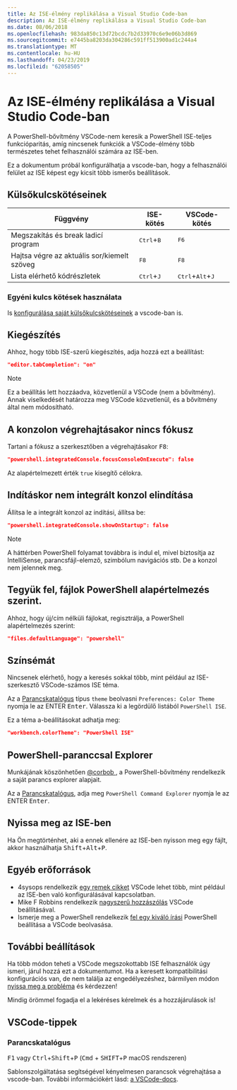 ```yaml
---
title: Az ISE-élmény replikálása a Visual Studio Code-ban
description: Az ISE-élmény replikálása a Visual Studio Code-ban
ms.date: 08/06/2018
ms.openlocfilehash: 983da850c13d72bcdc7b2d33970c6e9e06b3d869
ms.sourcegitcommit: e7445ba8203da304286c591ff513900ad1c244a4
ms.translationtype: MT
ms.contentlocale: hu-HU
ms.lasthandoff: 04/23/2019
ms.locfileid: "62058505"
---
```

# <a name="how-to-replicate-the-ise-experience-in-visual-studio-code"></a>Az ISE-élmény replikálása a Visual Studio Code-ban

A PowerShell-bővítmény VSCode-nem keresik a PowerShell ISE-teljes funkcióparitás, amíg nincsenek funkciók a VSCode-élmény több természetes tehet felhasználói számára az ISE-ben.

Ez a dokumentum próbál konfigurálhatja a vscode-ban, hogy a felhasználói felület az ISE képest egy kicsit több ismerős beállítások.

## <a name="key-bindings"></a>Külsőkulcskötéseinek

| Függvény                              | ISE-kötés                  | VSCode-kötés                              |
| ----------------                      | -----------                  | --------------                              |
| Megszakítás és break ladicí program          | <kbd>Ctrl</kbd>+<kbd>B</kbd> | <kbd>F6</kbd>                               |
| Hajtsa végre az aktuális sor/kiemelt szöveg | <kbd>F8</kbd>                | <kbd>F8</kbd>                               |
| Lista elérhető kódrészletek               | <kbd>Ctrl</kbd>+<kbd>J</kbd> | <kbd>Ctrl</kbd>+<kbd>Alt</kbd>+<kbd>J</kbd> |

### <a name="custom-key-bindings"></a>Egyéni kulcs kötések használata

Is [konfigurálása saját külsőkulcskötéseinek](https://code.visualstudio.com/docs/getstarted/keybindings#_custom-keybindings-for-refactorings) a vscode-ban is.

## <a name="tab-completion"></a>Kiegészítés

Ahhoz, hogy több ISE-szerű kiegészítés, adja hozzá ezt a beállítást:

```json
"editor.tabCompletion": "on"
```

> [!NOTE]
> Ez a beállítás lett hozzáadva, közvetlenül a VSCode (nem a bővítmény). Annak viselkedését határozza meg VSCode közvetlenül, és a bővítmény által nem módosítható.

## <a name="no-focus-on-console-when-executing"></a>A konzolon végrehajtásakor nincs fókusz

Tartani a fókusz a szerkesztőben a végrehajtásakor <kbd>F8</kbd>:

```json
"powershell.integratedConsole.focusConsoleOnExecute": false
```

Az alapértelmezett érték `true` kisegítő célokra.

## <a name="dont-start-integrated-console-on-startup"></a>Indításkor nem integrált konzol elindítása

Állítsa le a integrált konzol az indítási, állítsa be:

```json
"powershell.integratedConsole.showOnStartup": false
```

> [!NOTE]
> A háttérben PowerShell folyamat továbbra is indul el, mivel biztosítja az IntelliSense, parancsfájl-elemző, szimbólum navigációs stb. De a konzol nem jelennek meg.

## <a name="assume-files-are-powershell-by-default"></a>Tegyük fel, fájlok PowerShell alapértelmezés szerint.

Ahhoz, hogy új/cím nélküli fájlokat, regisztrálja, a PowerShell alapértelmezés szerint:

```json
"files.defaultLanguage": "powershell"
```

## <a name="color-scheme"></a>Színsémát

Nincsenek elérhető, hogy a keresés sokkal több, mint például az ISE-szerkesztő VSCode-számos ISE téma.

Az a [Parancskatalógus] típus `theme` beolvasni `Preferences: Color Theme` nyomja le az ENTER <kbd>Enter</kbd>.
Válassza ki a legördülő listából `PowerShell ISE`.

Ez a téma a-beállításokat adhatja meg:

```json
"workbench.colorTheme": "PowerShell ISE"
```

## <a name="powershell-command-explorer"></a>PowerShell-paranccsal Explorer

Munkájának köszönhetően [ @corbob ](https://github.com/corbob), a PowerShell-bővítmény rendelkezik a saját parancs explorer alapjait.

Az a [Parancskatalógus], adja meg `PowerShell Command Explorer` nyomja le az ENTER <kbd>Enter</kbd>.

## <a name="open-in-the-ise"></a>Nyissa meg az ISE-ben

Ha Ön megtörténhet, aki a ennek ellenére az ISE-ben nyisson meg egy fájlt, akkor használhatja <kbd>Shift</kbd>+<kbd>Alt</kbd>+<kbd>P</kbd>.

## <a name="other-resources"></a>Egyéb erőforrások

- 4sysops rendelkezik [egy remek cikket](https://4sysops.com/archives/make-visual-studio-code-look-and-behave-like-powershell-ise/) VSCode lehet több, mint például az ISE-ben való konfigurálásával kapcsolatban.
- Mike F Robbins rendelkezik [nagyszerű hozzászólás](https://mikefrobbins.com/2017/08/24/how-to-install-visual-studio-code-and-configure-it-as-a-replacement-for-the-powershell-ise/) VSCode beállításával.
- Ismerje meg a PowerShell rendelkezik [fel egy kiváló írási](https://www.learnpwsh.com/setup-vs-code-for-powershell/) PowerShell beállítása a VSCode beolvasása.

## <a name="more-settings"></a>További beállítások

Ha több módon teheti a VSCode megszokottabb ISE felhasználók úgy ismeri, járul hozzá ezt a dokumentumot. Ha a keresett kompatibilitási konfigurációs van, de nem találja az engedélyezéshez, bármilyen módon [nyissa meg a probléma](https://github.com/PowerShell/vscode-powershell/issues/new/choose) és kérdezzen!

Mindig örömmel fogadja el a lekéréses kérelmek és a hozzájárulások is!

## <a name="vscode-tips"></a>VSCode-tippek

### <a name="command-palette"></a>Parancskatalógus

<kbd>F1</kbd> vagy <kbd>Ctrl</kbd>+<kbd>Shift</kbd>+<kbd>P</kbd> (<kbd>Cmd</kbd> + <kbd> SHIFT</kbd>+<kbd>P</kbd> macOS rendszeren)

Sablonszolgáltatása segítségével kényelmesen parancsok végrehajtása a vscode-ban.
További információkért lásd: [a VSCode-docs](https://code.visualstudio.com/docs/getstarted/userinterface#_command-palette).

[Parancskatalógus]: #command-palette
